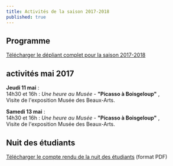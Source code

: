 ```yaml
---
title: Activités de la saison 2017-2018
published: true
---
```



## Programme

[Télécharger le dépliant complet pour la saison 2017-2018](/fichiers/https://mail.google.com/mail/u/0/?ui=2&ik=a6634b9dad&view=att&th=15ccb69a9a2532f4&attid=0.1&disp=inline&safe=1&zw)  

## activités mai 2017



**Jeudi 11 mai** :  
14h30 et 16h : _Une heure au Musée_ - **"Picasso à Boisgeloup"** ,  
Visite de l'exposition
Musée des Beaux-Arts.  



**Samedi 13 mai** :  
14h30 et 16h : _Une heure au Musée_ - **"Picasso à Boisgeloup"** ,  
Visite de l'exposition
Musée des Beaux-Arts. 

## Nuit des étudiants  

[Télécharger le compte rendu de la nuit des étudiants](/fichiers/161128-nuit-des-etudiants-au-musee.pdf) (format PDF)
